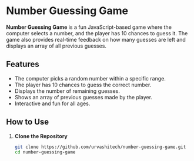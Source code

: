 # Number Guessing Game

**Number Guessing Game** is a fun JavaScript-based game where the computer selects a number, and the player has 10 chances to guess it. The game also provides real-time feedback on how many guesses are left and displays an array of all previous guesses.

## Features

- The computer picks a random number within a specific range.
- The player has 10 chances to guess the correct number.
- Displays the number of remaining guesses.
- Shows an array of previous guesses made by the player.
- Interactive and fun for all ages.

## How to Use

1. **Clone the Repository**  
   ```bash
   git clone https://github.com/urvashitech/number-guessing-game.git
   cd number-guessing-game
